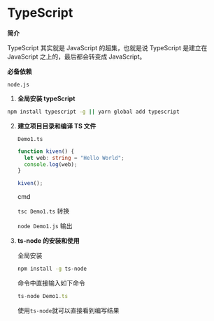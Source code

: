 # TypeScript

**简介**

TypeScript 其实就是 JavaScript 的超集，也就是说 TypeScript 是建立在 JavaScript 之上的，最后都会转变成 JavaScript。

**必备依赖**

`node.js`

1. **全局安装 typeScript**

````bash
npm install typescript -g || yarn global add typescript
````

2. **建立项目目录和编译 TS 文件**

   `Demo1.ts`

   ````typescript
   function kiven() {
     let web: string = "Hello World";
     console.log(web);
   }
   
   kiven();
   ````

   cmd

   `tsc Demo1.ts`  转换

   `node Demo1.js`  输出 

3. **ts-node 的安装和使用**

   全局安装

   ````bash
   npm install -g ts-node
   ````

   命令中直接输入如下命令

   ```typescript
   ts-node Demo1.ts
   ```

   使用`ts-node`就可以直接看到编写结果

